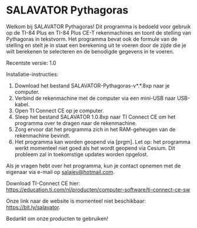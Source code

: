 # SALAVATOR Pythagoras
Welkom bij SALAVATOR Pythagoras! Dit programma is bedoeld voor gebruik op de TI-84 Plus en TI-84 Plus CE-T rekenmachines en toont de stelling van Pythagoras in tekstvorm. Het programma bevat ook de formule van de stelling en stelt je in staat een berekening uit te voeren door de zijde die je wilt berekenen te selecteren en de benodigde gegevens in te voeren.

Recentste versie: 1.0

Installatie-instructies:
1. Download het bestand SALAVATOR-Pythagoras-v*.*.8xp naar je computer.
2. Verbind de rekenmachine met de computer via een mini-USB naar USB-kabel.
3. Open TI Connect CE op je computer.
4. Sleep het bestand SALAVATOR 1.0.8xp naar TI Connect CE om het programma over te dragen naar de rekenmachine.
5. Zorg ervoor dat het programma zich in het RAM-geheugen van de rekenmachine bevindt.
6. Het programma kan worden geopend via [prgm].
Let op: het programma werkt momenteel niet goed als het wordt geopend via Cesium. Dit probleem zal in toekomstige updates worden opgelost.

Als je vragen hebt over het programma, kun je contact opnemen met de eigenaar via e-mail op salajev@hotmail.com.

Download TI-Connect CE hier: https://education.ti.com/nl/producten/computer-software/ti-connect-ce-sw

Onze link naar de website is momenteel niet beschikbaar: https://bit.ly/salavator.

Bedankt om onze producten te gebruiken!
